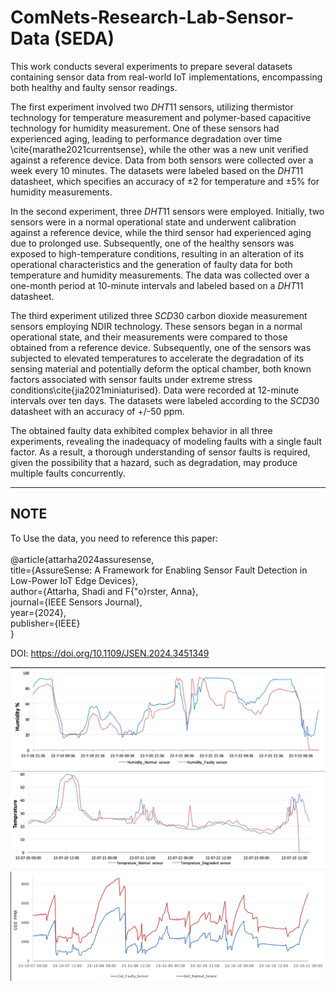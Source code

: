# ComNets-Research-Lab-Sensor-Data (SEDA)
This work conducts several experiments to prepare several datasets containing sensor data from real-world IoT implementations, encompassing both healthy and faulty sensor readings. 


The first experiment involved two $DHT11$ sensors, utilizing thermistor technology for temperature measurement and polymer-based capacitive technology for humidity measurement. One of these sensors had experienced aging, leading to performance degradation over time \cite{marathe2021currentsense}, while the other was a new unit verified against a reference device. Data from both sensors were collected over a week every 10 minutes. The datasets were labeled based on the $DHT11$ datasheet, which specifies an accuracy of ±2 for temperature and ±5\% for humidity measurements.

In the second experiment, three $DHT11$ sensors were employed. Initially, two sensors were in a normal operational state and underwent calibration against a reference device, while the third sensor had experienced aging due to prolonged use. Subsequently, one of the healthy sensors was exposed to high-temperature conditions, resulting in an alteration of its operational characteristics and the generation of faulty data for both temperature and humidity measurements. The data was collected over a one-month period at 10-minute intervals and labeled based on a $DHT11$ datasheet.

The third experiment utilized three $SCD30$ carbon dioxide measurement sensors employing NDIR technology. These sensors began in a normal operational state, and their measurements were compared to those obtained from a reference device. Subsequently, one of the sensors was subjected to elevated temperatures to accelerate the degradation of its sensing material and potentially deform the optical chamber, both known factors associated with sensor faults under extreme stress conditions\cite{jia2021miniaturised}. Data were recorded at 12-minute intervals over ten days. The datasets were labeled according to the $SCD30$ datasheet with an accuracy of +/-50 ppm.

The obtained faulty data exhibited complex behavior in all three experiments, revealing the inadequacy of modeling faults with a single fault factor. As a result, a thorough understanding of sensor faults is required, given the possibility that a hazard, such as degradation, may produce multiple faults concurrently.

---
**NOTE** <br>
---
To Use the data, you need to reference this paper: <br> <br>
      @article{attarha2024assuresense, <br>
        title={AssureSense: A Framework for Enabling Sensor Fault Detection in Low-Power IoT Edge Devices},<br>
        author={Attarha, Shadi and F{\"o}rster, Anna},<br>
        journal={IEEE Sensors Journal},<br>
        year={2024},<br>
        publisher={IEEE}<br>
      }<br>

DOI: https://doi.org/10.1109/JSEN.2024.3451349


![alt text](https://github.com/ComNets-Bremen/ComNets-Real-Sensor-Data/blob/master/Humidity.png)
![alt text](https://github.com/ComNets-Bremen/ComNets-Real-Sensor-Data/blob/master/Temperature.png)
![alt text](https://github.com/ComNets-Bremen/ComNets-Real-Sensor-Data/blob/master/Co2.png)



